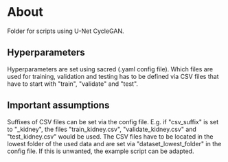 # About
Folder for scripts using U-Net CycleGAN. 

## Hyperparameters
Hyperparameters are set using sacred (.yaml config file). Which files are used
for training, validation and testing has to be defined via CSV files that have to start with "train", 
"validate" and "test". 

## Important assumptions
Suffixes of CSV files can be set via the config file. E.g. if "csv_suffix" is set to "_kidney", 
the files "train_kidney.csv", "validate_kidney.csv" and "test_kidney.csv" would be used. 
The CSV files have to be located in the lowest folder of the used data and are set via "dataset_lowest_folder" 
in the config file. If this is unwanted, the example script can be adapted.
